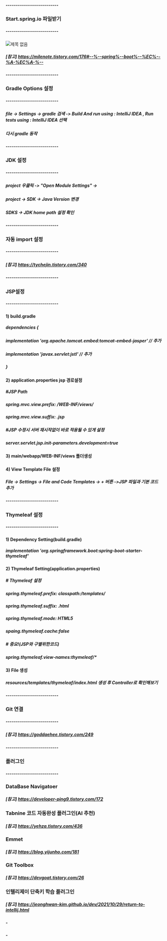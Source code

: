 ##### -------------------------- 
### Start.spring.io 파일받기
##### -------------------------- 
![제목 없음](https://github.com/EDU-MY-GROUP/EDU_SPRING_BOOT/assets/84259104/d2459980-0822-42e0-a2d7-81c71d571c64)
##### [참고] https://milenote.tistory.com/176#--%--spring%--boot%--%EC%--%A-%EC%A-%--

##### --------------------------
### Gradle Options 설정
##### -------------------------- 
##### file -> Settings -> gradle 검색 -> Build And run using : IntelliJ IDEA , Run tests using : IntelliJ IDEA 선택
##### 다시 gradle 동작
##### -------------------------- 
### JDK 설정
##### -------------------------- 
#####  project 우클릭 ->  "Open Module Settings" -> 
#####  project -> SDK -> Java Version 변경
#####  SDKS -> JDK home path 설정 확인

##### --------------------------
### 자동 import 설정
##### --------------------------
##### [참고] https://tychejin.tistory.com/340
##### --------------------------
### JSP설정
##### --------------------------
#### 1) build.gradle
##### dependencies {
##### implementation 'org.apache.tomcat.embed:tomcat-embed-jasper' // 추가
##### implementation 'javax.servlet:jstl' // 추가
##### }
#### 2) application.properties jsp 경로설정
##### #JSP Path
##### spring.mvc.view.prefix: /WEB-INF/views/
##### spring.mvc.view.suffix: .jsp
##### #JSP 수정시 서버 재시작없이 바로 적용될 수 있게 설정
##### server.servlet.jsp.init-parameters.development=true
#### 3) main/webapp/WEB-INF/views 폴더생성
##### 
#### 4) View Template File 설정
##### File -> Settings -> File and Code Templates -> + 버튼 ->JSP 파일과 기본 코드 추가
 
##### -------------------------- 
### Thymeleaf 설정
##### --------------------------
#### 1) Dependency Setting(build.gradle)
##### 	implementation 'org.springframework.boot:spring-boot-starter-thymeleaf'
#### 2) Thymeleaf Setting(application.properties)
##### # Thymeleaf 설정
##### spring.thymeleaf.prefix: classpath:/templates/
##### spring.thymeleaf.suffix: .html
##### spring.thymeleaf.mode: HTML5
##### spaing.thymeleaf.cache:false
##### # 중요!(JSP와 구별위한코드)
##### spring.thymeleaf.view-names:thymeleaf/*
#### 3) File 생성
##### resources/templates/thymeleaf/index.html 생성 후 Controller로 확인해보기


##### -------------------------- 
### Git 연결
##### -------------------------- 
##### [참고] https://goddaehee.tistory.com/249
##### -------------------------- 
### 플러그인 
##### -------------------------- 
### DataBase Navigatoer
##### [참고] https://developer-ping9.tistory.com/172

### Tabnine 코드 자동완성 플러그인(AI 추천)
##### [참고] https://yehza.tistory.com/436

### Emmet 
##### [참고] https://blog.yijunho.com/181


### Git Toolbox 
##### [참고]  https://devgoat.tistory.com/26


### 인텔리제이 단축키 학습 플러그인
##### [참고] https://jeonghwan-kim.github.io/dev/2021/10/29/return-to-intellij.html


 





###
##### - 
##### - 






